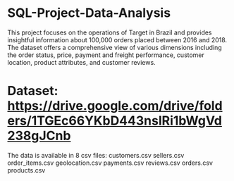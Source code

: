 # SQL-Project-Data-Analysis
This project focuses on the operations of Target in Brazil and provides insightful information about 100,000 orders placed between 2016 and 2018. The dataset offers a comprehensive view of various dimensions including the order status, price, payment and freight performance, customer location, product attributes, and customer reviews.  
# Dataset: https://drive.google.com/drive/folders/1TGEc66YKbD443nslRi1bWgVd238gJCnb
The data is available in 8 csv files:
customers.csv
sellers.csv
order_items.csv
geolocation.csv
payments.csv
reviews.csv
orders.csv
products.csv

